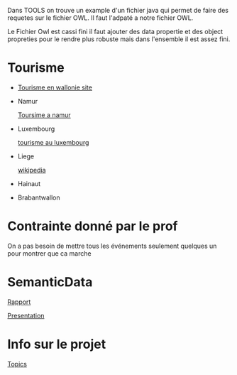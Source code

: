 Dans TOOLS on trouve un example d'un fichier java  qui permet de faire des requetes sur le fichier OWL. Il faut l'adpaté a notre fichier OWL. 

Le Fichier Owl est cassi fini il faut ajouter des data propertie et des object propreties pour le rendre plus robuste mais dans l'ensemble il est assez fini. 

# Tourisme
  * [Tourisme en wallonie site](http://walloniebelgiquetourisme.be/fr-be/content/bienvenue-en-belgique-sur-le-site-officiel-du-tourisme-en-wallonie)
  * Namur
  
    [Toursime a namur](https://www.province.namur.be/tourisme)
  * Luxembourg
  
    [tourisme au luxembourg](http://www.province.luxembourg.be/fr/tourisme.html?IDC=3541#.XmZNii17RhE)
  * Liege 
  
    [wikipedia](https://fr.wikipedia.org/wiki/Province_de_Liège)
  * Hainaut 
  
  * Brabantwallon
# Contrainte donné par le prof

On a pas besoin de mettre tous les événements seulement quelques un pour montrer que ca marche 


# SemanticData
[Rapport](https://www.overleaf.com/1761331128kfcgtpxwtnbz)

[Presentation](https://www.overleaf.com/1336325582hgtgxmgbqdxg)


# Info sur le projet 
[Topics](http://www.montefiore.ulg.ac.be/~binot/INFO8005/Project/Semantic-data-project-topics.pdf)

